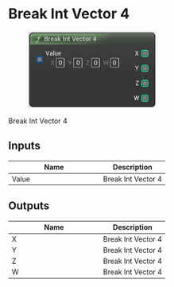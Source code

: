 # Break Int Vector 4

<div align="left" data-full-width="false"><figure><img src="../../../../api/Math/Int Vector 4/Break_Int_Vector_4.png" alt=""><figcaption></figcaption></figure></div>

Break Int Vector 4

## Inputs

<table><thead><tr><th width="170">Name</th><th>Description</th></tr></thead><tbody><tr><td>Value</td><td>Break Int Vector 4</td></tr></tbody></table>

## Outputs

<table><thead><tr><th width="170">Name</th><th>Description</th></tr></thead><tbody><tr><td>X</td><td>Break Int Vector 4</td></tr><tr><td>Y</td><td>Break Int Vector 4</td></tr><tr><td>Z</td><td>Break Int Vector 4</td></tr><tr><td>W</td><td>Break Int Vector 4</td></tr></tbody></table>
